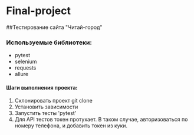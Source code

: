 # Final-project
##Тестирование сайта "Читай-город"
### Используемые библиотеки:
- pytest
- selenium
- requests
- allure

#### Шаги выполнения проекта:
1. Склонировать проект git clone
2. Установить зависимости
3. Запустить тесты 'pytest'
4. Для API тестов токен протухает. В таком случае, авторизоваться по номеру телефона, и добавить токен из куки.
